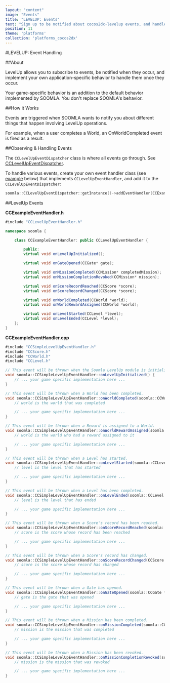 ```yaml
---
layout: "content"
image: "Events"
title: "LEVELUP: Events"
text: "Sign up to be notified about cocos2dx-levelup events, and handle them with your game-specific behavior."
position: 11
theme: 'platforms'
collection: 'platforms_cocos2dx'
---
```


#LEVELUP: Event Handling

##About

LevelUp allows you to subscribe to events, be notified when they occur, and implement your own application-specific behavior to handle them once they occur.

<div class="info-box">Your game-specific behavior is an addition to the default behavior implemented by SOOMLA. You don't replace SOOMLA's behavior.</div>

##How it Works

Events are triggered when SOOMLA wants to notify you about different things that happen involving LevelUp operations.

For example, when a user completes a World, an OnWorldCompleted event is fired as a result.


##Observing & Handling Events


The `CCLevelUpEventDispatcher` class is where all events go through. See [CCLevelUpEventDispatcher](https://github.com/soomla/cocos2dx-levelup/blob/master/Soomla/CCLevelUpEventDispatcher.cpp).

To handle various events, create your own event handler class (see [example](#levelup-events) below) that implements `CCLevelUpEventHandler`, and add it to the `CCLevelUpEventDispatcher`:

``` cpp
soomla::CCLevelUpEventDispatcher::getInstance()->addEventHandler(CCExampleEventHandler);
```

##LevelUp Events

**CCExampleEventHandler.h**

``` cs
#include "CCLevelUpEventHandler.h"

namespace soomla {

    class CCExampleEventHandler: public CCLevelUpEventHandler {

		public:
        virtual void onLevelUpInitialized();

        virtual void onGateOpened(CCGate* gate);

        virtual void onMissionCompleted(CCMission* completedMission);
        virtual void onMissionCompletionRevoked(CCMission* mission);

        virtual void onScoreRecordReached(CCScore *score);
        virtual void onScoreRecordChanged(CCScore *score);

        virtual void onWorldCompleted(CCWorld *world);
        virtual void onWorldRewardAssigned(CCWorld *world);

        virtual void onLevelStarted(CCLevel *level);
        virtual void onLevelEnded(CCLevel *level);
    };
}
```

**CCExampleEventHandler.cpp**

``` cs
#include "CCSimpleLevelUpEventHandler.h"
#include "CCScore.h"
#include "CCWorld.h"
#include "CCLevel.h"

// This event will be thrown when the Soomla LevelUp module is initialized and ready.
void soomla::CCSimpleLevelUpEventHandler::onLevelUpInitialized() {
	// ... your game specific implementation here ...
}

// This event will be thrown when a World has been completed.
void soomla::CCSimpleLevelUpEventHandler::onWorldCompleted(soomla::CCWorld *world) {
	// world is the world that was completed

	// ... your game specific implementation here ...
}

// This event will be thrown when a Reward is assigned to a World.
void soomla::CCSimpleLevelUpEventHandler::onWorldRewardAssigned(soomla::CCWorld *world) {
	// world is the world who had a reward assigned to it

	// ... your game specific implementation here ...
}

// This event will be thrown when a Level has started.
void soomla::CCSimpleLevelUpEventHandler::onLevelStarted(soomla::CCLevel *level) {
	// level is the level that has started

	// ... your game specific implementation here ...
}

// This event will be thrown when a Level has been completed.
void soomla::CCSimpleLevelUpEventHandler::onLevelEnded(soomla::CCLevel *level) {
	// level is the level that has ended

	// ... your game specific implementation here ...
}

// This event will be thrown when a Score's record has been reached.
void soomla::CCSimpleLevelUpEventHandler::onScoreRecordReached(soomla::CCScore *score) {
	// score is the score whose record has been reached

	// ... your game specific implementation here ...
}

// This event will be thrown when a Score's record has changed.
void soomla::CCSimpleLevelUpEventHandler::onScoreRecordChanged(CCScore *score) {
	// score is the score whose record has changed

	// ... your game specific implementation here ...
}

// This event will be thrown when a Gate has opened.
void soomla::CCSimpleLevelUpEventHandler::onGateOpened(soomla::CCGate *gate) {
	// gate is the gate that was opened

	// ... your game specific implementation here ...
}

// This event will be thrown when a Mission has been completed.
void soomla::CCSimpleLevelUpEventHandler::onMissionCompleted(soomla::CCMission *completedMission) {
	// mission is the mission that was completed

	// ... your game specific implementation here ...
}

// This event will be thrown when a Mission has been revoked.
void soomla::CCSimpleLevelUpEventHandler::onMissionCompletionRevoked(soomla::CCMission *mission) {
	// mission is the mission that was revoked

	// ... your game specific implementation here ...
}
```
